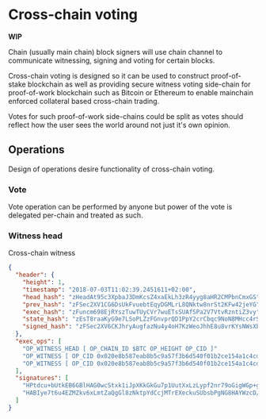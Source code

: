# Cross-chain voting

**WIP**

Chain (usually main chain) block signers will use chain channel to communicate witnessing, signing and voting for certain blocks.

Cross-chain voting is designed so it can be used to construct proof-of-stake blockchain as well as providing
secure witness voting side-chain for proof-of-work blockchain such as Bitcoin or Ethereum to enable mainchain enforced collateral based cross-chain trading.

Votes for such proof-of-work side-chains could be split as votes should reflect how the user sees the world around not just it's own opinion.

## Operations

Design of operations desire functionality of cross-chain voting.

### Vote

Vote operation can be performed by anyone but power of the vote is delegated per-chain and treated as such.

### Witness head

Cross-chain witness 

<!-- Finalized blocks are registered cross-chain by `witness` operation. -->

```json
{
  "header": {
    "height": 1,
    "timestamp": "2018-07-03T11:02:39.2451611+02:00",
    "head_hash": "zHeadAt95c3XpbaJ3DmKcsZ4xaEkLh3zR4yyg8aHR2CMPbnCmxGS",
    "prev_hash": "zFSec2XV1CG6DsUkFvuebtEqyDGMLrL8QNktw8nrSt2KFw42jeYG",
    "exec_hash": "zFuncm698EjRYszTuwTUyCVr7wuETsSUAfSPa2V7VtvRzntiZ3vy",
    "state_hash": "zEsT8raaKyG9e7LSoPLZzFGnvprQD1PpY2crCbqc9NoN8MHcc4rS",
    "signed_hash": "zFSec2XV6CKJhryAugfazNu4y4oH7KzWeoJhhE8u8vrKYsNWsXbX"
  },
  "exec_ops": [
    "OP_WITNESS_HEAD [ OP_CHAIN_ID $BTC OP_HEIGHT OP_CID ]"
    "OP_WITNESS [ OP_CID 0x020e8b587eab8b5c9a57f3b6d540f01b2ce154a1c4cddad145234e83aad81282f8 ]"
    "OP_WITNESS [ OP_CID 0x020e8b587eab8b5c9a57f3b6d540f01b2ce154a1c4cddad145234e83aad81282f8 ]"
  ],
  "signatures": [
    "HPtdcu+bUtkEB6GBlHAG0wcStxk1iJpXKkGkGu7p1UutXxLzLypf2nr79oGigWGp+gXI7S6G/P091IYA4NALgzI=",
    "HABIye7t6u4EZMZkv6xLmtZaQgGl8zNktpYdCcjMTrEXeckuSUbsbPgNG8HAYWzcD/8iw3UFJB+lEKw6Du2iD4A="
  ]
}
```
